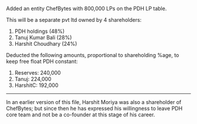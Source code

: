 Added an entity ChefBytes with 800,000 LPs on the PDH LP table.

This will be a separate pvt ltd owned by 4 shareholders:

1. PDH holdings (48%)
2. Tanuj Kumar Bali (28%)
3. Harshit Choudhary (24%)

Deducted the following amounts, proportional to shareholding %age, to keep free float PDH constant:

1. Reserves: 240,000
2. Tanuj: 224,000
3. HarshitC: 192,000

---

In an earlier version of this file, Harshit Moriya was also a shareholder of ChefBytes; but since then he has expressed his willingness to leave PDH core team and not be a co-founder at this stage of his career.
